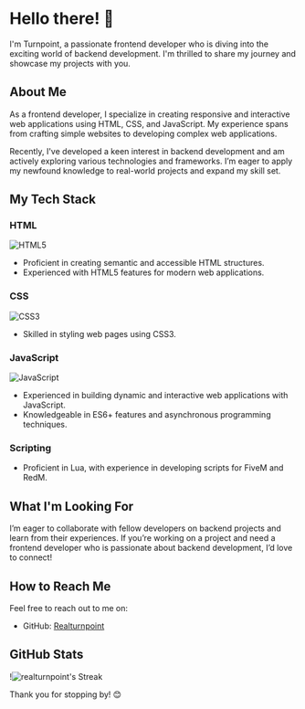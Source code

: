 # Hello there! 👋

I'm Turnpoint, a passionate frontend developer who is diving into the exciting world of backend development. I'm thrilled to share my journey and showcase my projects with you.

## About Me

As a frontend developer, I specialize in creating responsive and interactive web applications using HTML, CSS, and JavaScript. My experience spans from crafting simple websites to developing complex web applications.

Recently, I've developed a keen interest in backend development and am actively exploring various technologies and frameworks. I’m eager to apply my newfound knowledge to real-world projects and expand my skill set.

## My Tech Stack

### HTML
![HTML5](https://img.shields.io/badge/html5-%23E34F26.svg?style=for-the-badge&logo=html5&logoColor=white) <!-- Replace with your HTML image URL -->
- Proficient in creating semantic and accessible HTML structures.
- Experienced with HTML5 features for modern web applications.

### CSS
![CSS3](https://img.shields.io/badge/css3-%231572B6.svg?style=for-the-badge&logo=css3&logoColor=white) <!-- Replace with your CSS image URL -->
- Skilled in styling web pages using CSS3.

### JavaScript
![JavaScript](https://img.shields.io/badge/javascript-%23323330.svg?style=for-the-badge&logo=javascript&logoColor=%23F7DF1E) <!-- Replace with your JavaScript image URL -->
- Experienced in building dynamic and interactive web applications with JavaScript.
- Knowledgeable in ES6+ features and asynchronous programming techniques.

### Scripting
- Proficient in Lua, with experience in developing scripts for FiveM and RedM.

## What I'm Looking For

I’m eager to collaborate with fellow developers on backend projects and learn from their experiences. If you’re working on a project and need a frontend developer who is passionate about backend development, I’d love to connect!

## How to Reach Me

Feel free to reach out to me on:

* GitHub: [Realturnpoint](https://github.com/Realturnpoint)

## GitHub Stats

!![realturnpoint's Streak](https://github-readme-streak-stats.herokuapp.com/?user=realturnpoint&theme=vue-dark&hide_border=true)

Thank you for stopping by! 😊